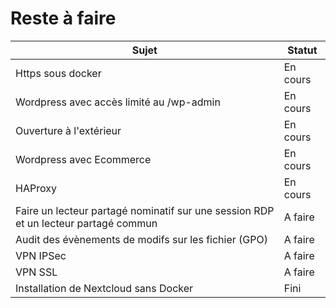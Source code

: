 # Reste à faire 
| Sujet  | Statut |
| ------------- | ------------- |
| Https sous docker  | En cours  |
| Wordpress avec accès limité au /wp-admin  | En cours  |
| Ouverture à l'extérieur  | En cours  |
| Wordpress avec Ecommerce  | En cours  |
| HAProxy  | En cours  |
| Faire un lecteur partagé nominatif sur une session RDP et un lecteur partagé commun  | A faire  |
| Audit des évènements de modifs sur les fichier (GPO)  | A faire  |
| VPN IPSec  | A faire  |
| VPN SSL  | A faire  |
| Installation de Nextcloud sans Docker  | Fini |
